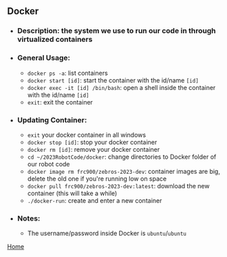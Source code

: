 ## **Docker**
- ### **Description**: the system we use to run our code in through virtualized containers
- ### **General Usage**:
    - `docker ps -a`: list containers
    - `docker start [id]`: start the container with the id/name `[id]`
    - `docker exec -it [id] /bin/bash`: open a shell inside the container with the id/name `[id]`
    - `exit`: exit the container
- ### **Updating Container**:
    - `exit` your docker container in all windows
    - `docker stop [id]`: stop your docker container
    - `docker rm [id]`: remove your docker container
    - `cd ~/2023RobotCode/docker`: change directories to Docker folder of our robot code
    - `docker image rm frc900/zebros-2023-dev`: container images are big, delete the old one if you're running low on space
    - `docker pull frc900/zebros-2023-dev:latest`: download the new container (this will take a while)
    - `./docker-run`: create and enter a new container
- ### **Notes**:
    - The username/password inside Docker is `ubuntu`/`ubuntu`

[Home](/README.md)
